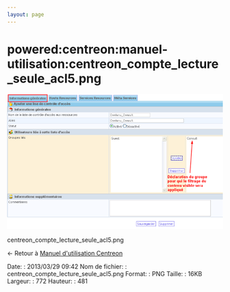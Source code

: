 ```yaml
---
layout: page
---
```


powered:centreon:manuel-utilisation:centreon\_compte\_lecture\_seule\_acl5.png
==============================================================================

[![centreon\_compte\_lecture\_seule\_acl5.png](../../../../assets/media/powered/centreon/manuel-utilisation/centreon_compte_lecture_seule_acl5.png@cache=&w=772&h=481 "centreon_compte_lecture_seule_acl5.png")](../../../../assets/media/powered/centreon/manuel-utilisation/centreon_compte_lecture_seule_acl5.png@cache= "Afficher le fichier original")

centreon\_compte\_lecture\_seule\_acl5.png

← Retour à [Manuel d'utilisation
Centreon](../../../../centreon/manuel-utilisation/start.html "centreon:manuel-utilisation:start")

Date:
:   2013/03/29 09:42
Nom de fichier:
:   centreon\_compte\_lecture\_seule\_acl5.png
Format:
:   PNG
Taille:
:   16KB
Largeur:
:   772
Hauteur:
:   481

